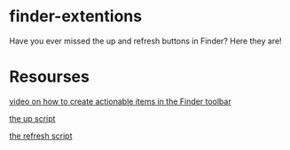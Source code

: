 # finder-extentions
Have you ever missed the up and refresh buttons in Finder? Here they are!

# Resourses

[video on how to create actionable items in the Finder toolbar](http://online-videos.ru/watch/Apple-Script---New-Text-File-App-for-Finder-Toolbar/IGejtUXYGpA)

[the up script](http://hints.macworld.com/article.php?story=20070326144320146)

[the refresh script](http://hints.macworld.com/article.php?story=20050518175502341)
